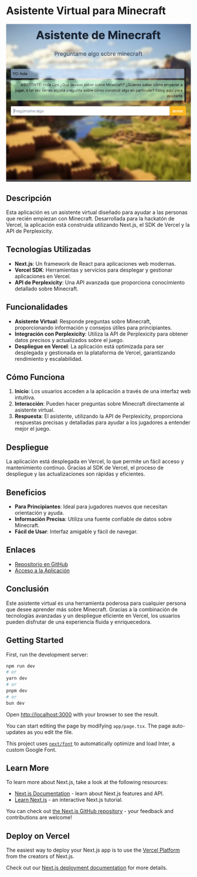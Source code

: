 # Asistente Virtual para Minecraft
![Link an image.](/public/minecraft.png)

## Descripción

Esta aplicación es un asistente virtual diseñado para ayudar a las personas que recién empiezan con Minecraft. Desarrollada para la hackatón de Vercel, la aplicación está construida utilizando Next.js, el SDK de Vercel y la API de Perplexicity.

## Tecnologías Utilizadas

- **Next.js**: Un framework de React para aplicaciones web modernas.
- **Vercel SDK**: Herramientas y servicios para desplegar y gestionar aplicaciones en Vercel.
- **API de Perplexicity**: Una API avanzada que proporciona conocimiento detallado sobre Minecraft.

## Funcionalidades

- **Asistente Virtual**: Responde preguntas sobre Minecraft, proporcionando información y consejos útiles para principiantes.
- **Integración con Perplexicity**: Utiliza la API de Perplexicity para obtener datos precisos y actualizados sobre el juego.
- **Despliegue en Vercel**: La aplicación está optimizada para ser desplegada y gestionada en la plataforma de Vercel, garantizando rendimiento y escalabilidad.

## Cómo Funciona

1. **Inicio**: Los usuarios acceden a la aplicación a través de una interfaz web intuitiva.
2. **Interacción**: Pueden hacer preguntas sobre Minecraft directamente al asistente virtual.
3. **Respuesta**: El asistente, utilizando la API de Perplexicity, proporciona respuestas precisas y detalladas para ayudar a los jugadores a entender mejor el juego.

## Despliegue

La aplicación está desplegada en Vercel, lo que permite un fácil acceso y mantenimiento continuo. Gracias al SDK de Vercel, el proceso de despliegue y las actualizaciones son rápidas y eficientes.

## Beneficios

- **Para Principiantes**: Ideal para jugadores nuevos que necesitan orientación y ayuda.
- **Información Precisa**: Utiliza una fuente confiable de datos sobre Minecraft.
- **Fácil de Usar**: Interfaz amigable y fácil de navegar.

## Enlaces

- [Repositorio en GitHub](https://github.com/alejandroponce00/minecraft_asistente)
- [Acceso a la Aplicación](https://minecraft-asistente.vercel.app/)

## Conclusión

Este asistente virtual es una herramienta poderosa para cualquier persona que desee aprender más sobre Minecraft. Gracias a la combinación de tecnologías avanzadas y un despliegue eficiente en Vercel, los usuarios pueden disfrutar de una experiencia fluida y enriquecedora.

## Getting Started

First, run the development server:

```bash
npm run dev
# or
yarn dev
# or
pnpm dev
# or
bun dev
```

Open [http://localhost:3000](http://localhost:3000) with your browser to see the result.

You can start editing the page by modifying `app/page.tsx`. The page auto-updates as you edit the file.

This project uses [`next/font`](https://nextjs.org/docs/basic-features/font-optimization) to automatically optimize and load Inter, a custom Google Font.

## Learn More

To learn more about Next.js, take a look at the following resources:

- [Next.js Documentation](https://nextjs.org/docs) - learn about Next.js features and API.
- [Learn Next.js](https://nextjs.org/learn) - an interactive Next.js tutorial.

You can check out [the Next.js GitHub repository](https://github.com/vercel/next.js/) - your feedback and contributions are welcome!

## Deploy on Vercel

The easiest way to deploy your Next.js app is to use the [Vercel Platform](https://vercel.com/new?utm_medium=default-template&filter=next.js&utm_source=create-next-app&utm_campaign=create-next-app-readme) from the creators of Next.js.

Check out our [Next.js deployment documentation](https://nextjs.org/docs/deployment) for more details.
